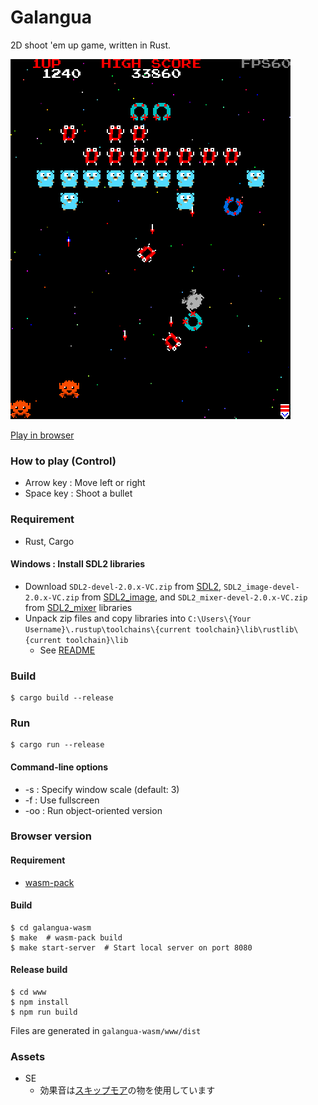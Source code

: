 Galangua
========

2D shoot 'em up game, written in Rust.

[![screenshot](ss.png)](https://tyfkda.github.io/galangua/)

[Play in browser](https://tyfkda.github.io/galangua/)

### How to play (Control)

  * Arrow key : Move left or right
  * Space key : Shoot a bullet


### Requirement

  * Rust, Cargo

#### Windows : Install SDL2 libraries

  * Download `SDL2-devel-2.0.x-VC.zip` from [SDL2](https://www.libsdl.org/),
    `SDL2_image-devel-2.0.x-VC.zip` from [SDL2_image](https://www.libsdl.org/projects/SDL_image/),
    and `SDL2_mixer-devel-2.0.x-VC.zip` from [SDL2_mixer](https://www.libsdl.org/projects/SDL_mixer/) libraries
  * Unpack zip files and copy libraries into `C:\Users\{Your Username}\.rustup\toolchains\{current toolchain}\lib\rustlib\{current toolchain}\lib`
    * See [README](https://github.com/Rust-SDL2/rust-sdl2#windows-msvc)

### Build

    $ cargo build --release

### Run

    $ cargo run --release

#### Command-line options

  * -s <scale> : Specify window scale (default: 3)
  * -f         : Use fullscreen
  * -oo        : Run object-oriented version


### Browser version

#### Requirement

  * [wasm-pack](https://rustwasm.github.io/wasm-pack/)

#### Build

    $ cd galangua-wasm
    $ make  # wasm-pack build
    $ make start-server  # Start local server on port 8080

#### Release build

    $ cd www
    $ npm install
    $ npm run build

Files are generated in `galangua-wasm/www/dist`


### Assets

  * SE
    * 効果音は[スキップモア](https://www.skipmore.com/)の物を使用しています
